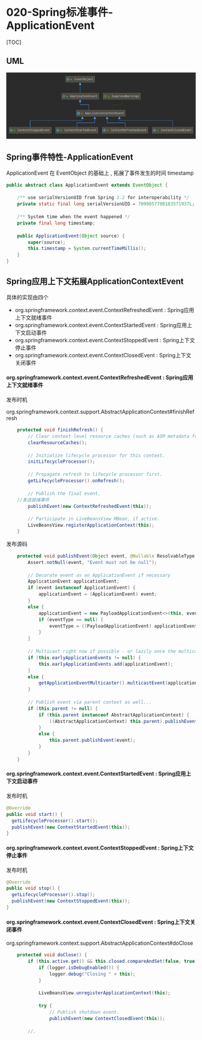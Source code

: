 # 020-Spring标准事件-ApplicationEvent

[TOC]

## UML

![image-20210107181245453](../../assets/image-20210107181245453.png)

## Spring事件特性-ApplicationEvent

ApplicationEvent 在 EventObject 的基础上 , 拓展了事件发生的时间 timestamp

```java
public abstract class ApplicationEvent extends EventObject {

	/** use serialVersionUID from Spring 1.2 for interoperability */
	private static final long serialVersionUID = 7099057708183571937L;

	/** System time when the event happened */
	private final long timestamp;

	public ApplicationEvent(Object source) {
		super(source);
		this.timestamp = System.currentTimeMillis();
	}
}

```

## Spring应用上下文拓展ApplicationContextEvent

具体的实现由四个

- org.springframework.context.event.ContextRefreshedEvent : Spring应用上下文就绪事件
- org.springframework.context.event.ContextStartedEvent : Spring应用上下文启动事件
- org.springframework.context.event.ContextStoppedEvent :  Spring上下文停止事件
- org.springframework.context.event.ContextClosedEvent :  Spring上下文关闭事件

#### org.springframework.context.event.ContextRefreshedEvent : Spring应用上下文就绪事件

发布时机

org.springframework.context.support.AbstractApplicationContext#finishRefresh

```java
	protected void finishRefresh() {
		// Clear context-level resource caches (such as ASM metadata from scanning).
		clearResourceCaches();

		// Initialize lifecycle processor for this context.
		initLifecycleProcessor();

		// Propagate refresh to lifecycle processor first.
		getLifecycleProcessor().onRefresh();

		// Publish the final event.
    //发送就绪事件
		publishEvent(new ContextRefreshedEvent(this));

		// Participate in LiveBeansView MBean, if active.
		LiveBeansView.registerApplicationContext(this);
	}

```

发布源码

```java
	protected void publishEvent(Object event, @Nullable ResolvableType eventType) {
		Assert.notNull(event, "Event must not be null");

		// Decorate event as an ApplicationEvent if necessary
		ApplicationEvent applicationEvent;
		if (event instanceof ApplicationEvent) {
			applicationEvent = (ApplicationEvent) event;
		}
		else {
			applicationEvent = new PayloadApplicationEvent<>(this, event);
			if (eventType == null) {
				eventType = ((PayloadApplicationEvent) applicationEvent).getResolvableType();
			}
		}

		// Multicast right now if possible - or lazily once the multicaster is initialized
		if (this.earlyApplicationEvents != null) {
			this.earlyApplicationEvents.add(applicationEvent);
		}
		else {
			getApplicationEventMulticaster().multicastEvent(applicationEvent, eventType);
		}

		// Publish event via parent context as well...
		if (this.parent != null) {
			if (this.parent instanceof AbstractApplicationContext) {
				((AbstractApplicationContext) this.parent).publishEvent(event, eventType);
			}
			else {
				this.parent.publishEvent(event);
			}
		}
	}
```











#### org.springframework.context.event.ContextStartedEvent : Spring应用上下文启动事件

发布时机

```java
@Override
public void start() {
  getLifecycleProcessor().start();
  publishEvent(new ContextStartedEvent(this));
}
```

#### org.springframework.context.event.ContextStoppedEvent :  Spring上下文停止事件

发布时机

```java
@Override
public void stop() {
  getLifecycleProcessor().stop();
  publishEvent(new ContextStoppedEvent(this));
}
```



#### org.springframework.context.event.ContextClosedEvent :  Spring上下文关闭事件

org.springframework.context.support.AbstractApplicationContext#doClose

```java
	protected void doClose() {
		if (this.active.get() && this.closed.compareAndSet(false, true)) {
			if (logger.isDebugEnabled()) {
				logger.debug("Closing " + this);
			}

			LiveBeansView.unregisterApplicationContext(this);

			try {
				// Publish shutdown event.
				publishEvent(new ContextClosedEvent(this));
        
        //.
```

